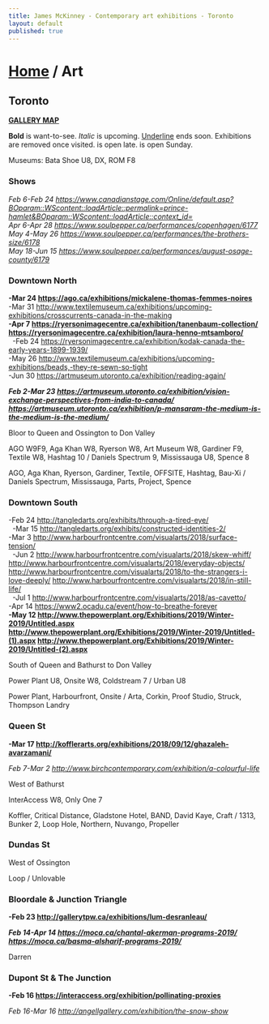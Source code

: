```yaml
---
title: James McKinney - Contemporary art exhibitions - Toronto
layout: default
published: true
---
```


# [Home](/) / Art

## Toronto

**[GALLERY MAP](https://www.google.com/maps/d/u/0/edit?mid=1sMiga7vQsqWdqEVQCqHsxjX2jeU)**

<span class="glyphicon glyphicon-info-sign" aria-hidden="true"></span> <strong>Bold</strong> is want-to-see. <em>Italic</em> is upcoming. <u>Underline</u> ends soon. Exhibitions are removed once visited. <span class="glyphicon glyphicon-time" aria-hidden="true"></span> is open late. <span class="glyphicon glyphicon-calendar" aria-hidden="true"></span> is open Sunday.

<span class="glyphicon glyphicon-calendar" aria-hidden="true"></span> <span class="glyphicon glyphicon-time" aria-hidden="true"></span> Museums: Bata Shoe U8, DX, ROM F8

### Shows

_Feb 6-Feb 24 <https://www.canadianstage.com/Online/default.asp?BOparam::WScontent::loadArticle::permalink=prince-hamlet&BOparam::WScontent::loadArticle::context_id=>_  
_Apr 6-Apr 28 <https://www.soulpepper.ca/performances/copenhagen/6177>_  
_May 4-May 26 <https://www.soulpepper.ca/performances/the-brothers-size/6178>_  
_May 18-Jun 15 <https://www.soulpepper.ca/performances/august-osage-county/6179>_  

### Downtown North

**-Mar 24 <https://ago.ca/exhibitions/mickalene-thomas-femmes-noires>**  
-Mar 31 <http://www.textilemuseum.ca/exhibitions/upcoming-exhibitions/crosscurrents-canada-in-the-making>  
**-Apr 7 <https://ryersonimagecentre.ca/exhibition/tanenbaum-collection/> <https://ryersonimagecentre.ca/exhibition/laura-henno-mtsamboro/>**  
  -Feb 24 <https://ryersonimagecentre.ca/exhibition/kodak-canada-the-early-years-1899-1939/>  
-May 26 <http://www.textilemuseum.ca/exhibitions/upcoming-exhibitions/beads,-they-re-sewn-so-tight>  
-Jun 30 <https://artmuseum.utoronto.ca/exhibition/reading-again/>  

_**Feb 2-Mar 23 <https://artmuseum.utoronto.ca/exhibition/vision-exchange-perspectives-from-india-to-canada/> <https://artmuseum.utoronto.ca/exhibition/p-mansaram-the-medium-is-the-medium-is-the-medium/>**_  

<span class="glyphicon glyphicon-info-sign" aria-hidden="true"></span> Bloor to Queen and Ossington to Don Valley

<span class="glyphicon glyphicon-time" aria-hidden="true"></span> AGO W9F9, Aga Khan W8, Ryerson W8, Art Museum W8, Gardiner F9, Textile W8, Hashtag 10 / Daniels Spectrum 9, Mississauga U8, Spence 8

<span class="glyphicon glyphicon-calendar" aria-hidden="true"></span> AGO, Aga Khan, Ryerson, Gardiner, Textile, OFFSITE, Hashtag, Bau-Xi / Daniels Spectrum, Mississauga, Parts, Project, Spence

### Downtown South

-Feb 24 <http://tangledarts.org/exhibits/through-a-tired-eye/>  
  -Mar 15 <http://tangledarts.org/exhibits/constructed-identities-2/>  
-Mar 3 <http://www.harbourfrontcentre.com/visualarts/2018/surface-tension/>  
  -Jun 2 <http://www.harbourfrontcentre.com/visualarts/2018/skew-whiff/> <http://www.harbourfrontcentre.com/visualarts/2018/everyday-objects/> <http://www.harbourfrontcentre.com/visualarts/2018/to-the-strangers-i-love-deeply/> <http://www.harbourfrontcentre.com/visualarts/2018/in-still-life/>  
  -Jul 1 <http://www.harbourfrontcentre.com/visualarts/2018/as-cavetto/>  
-Apr 14 <https://www2.ocadu.ca/event/how-to-breathe-forever>  
**-May 12 <http://www.thepowerplant.org/Exhibitions/2019/Winter-2019/Untitled.aspx> <http://www.thepowerplant.org/Exhibitions/2019/Winter-2019/Untitled-(1).aspx> <http://www.thepowerplant.org/Exhibitions/2019/Winter-2019/Untitled-(2).aspx>**  

<span class="glyphicon glyphicon-info-sign" aria-hidden="true"></span> South of Queen and Bathurst to Don Valley

<span class="glyphicon glyphicon-time" aria-hidden="true"></span> Power Plant U8, Onsite W8, Coldstream 7 / Urban U8

<span class="glyphicon glyphicon-calendar" aria-hidden="true"></span> Power Plant, Harbourfront, Onsite / Arta, Corkin, Proof Studio, Struck, Thompson Landry

### Queen St

**-Mar 17 <http://kofflerarts.org/exhibitions/2018/09/12/ghazaleh-avarzamani/>**  

_Feb 7-Mar 2 <http://www.birchcontemporary.com/exhibition/a-colourful-life>_  

<span class="glyphicon glyphicon-info-sign" aria-hidden="true"></span> West of Bathurst

<span class="glyphicon glyphicon-time" aria-hidden="true"></span> InterAccess W8, Only One 7

<span class="glyphicon glyphicon-calendar" aria-hidden="true"></span> Koffler, Critical Distance, Gladstone Hotel, BAND, David Kaye, Craft / 1313, Bunker 2, Loop Hole, Northern, Nuvango, Propeller

### Dundas St

<span class="glyphicon glyphicon-info-sign" aria-hidden="true"></span> West of Ossington

<span class="glyphicon glyphicon-calendar" aria-hidden="true"></span> Loop / Unlovable

### Bloordale & Junction Triangle

**-Feb 23 <http://gallerytpw.ca/exhibitions/lum-desranleau/>**  

_**Feb 14-Apr 14 <https://moca.ca/chantal-akerman-programs-2019/> <https://moca.ca/basma-alsharif-programs-2019/>**_  

<span class="glyphicon glyphicon-calendar" aria-hidden="true"></span> Darren

### Dupont St & The Junction

**-Feb 16 <https://interaccess.org/exhibition/pollinating-proxies>**  

_Feb 16-Mar 16 <http://angellgallery.com/exhibition/the-snow-show>_  
